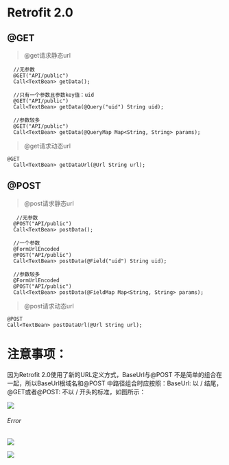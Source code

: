 
# Retrofit 2.0









## @GET

> @get请求静态url

```
  //无参数
  @GET("API/public")
  Call<TextBean> getData();

  //只有一个参数且参数key值：uid
  @GET("API/public")
  Call<TextBean> getData(@Query("uid") String uid);

  //参数较多
  @GET("API/public")
  Call<TextBean> getData(@QueryMap Map<String, String> params);

```

> @get请求动态url

```
@GET
  Call<TextBean> getDataUrl(@Url String url);
```

## @POST

> @post请求静态url
```
   //无参数
  @POST("API/public")
  Call<TextBean> postData();

  //一个参数
  @FormUrlEncoded
  @POST("API/public")
  Call<TextBean> postData(@Field("uid") String uid);

  //参数较多
  @FormUrlEncoded
  @POST("API/public")
  Call<TextBean> postData(@FieldMap Map<String, String> params);
```
> @post请求动态url
```
@POST
Call<TextBean> postDataUrl(@Url String url);
```



# 注意事项：

因为Retrofit 2.0使用了新的URL定义方式，BaseUrl与@POST 不是简单的组合在一起，所以BaseUrl根域名和@POST 中路径组合时应按照：BaseUrl: 以 / 结尾，@GET或者@POST: 不以 / 开头的标准，如图所示：

![](http://upload-images.jianshu.io/upload_images/3900300-369bf3bc3d28a586.png?imageMogr2/auto-orient/strip%7CimageView2/2/w/1240)

###### Error

![](http://upload-images.jianshu.io/upload_images/3900300-aabd63beda3632d9.png?imageMogr2/auto-orient/strip%7CimageView2/2/w/1240)

![](http://upload-images.jianshu.io/upload_images/3900300-40f629f10cfe61fa.png?imageMogr2/auto-orient/strip%7CimageView2/2/w/1240)






